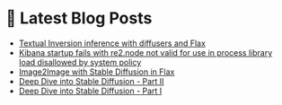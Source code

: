 # 📩 Latest Blog Posts
<!-- BLOG-POST-LIST:START -->
- [Textual Inversion inference with diffusers and Flax](https://dzlab.github.io/notebooks/flax/vision/diffusion/2022/12/24/Stable_Diffusion_Textual_Inversion.html)
- [Kibana startup fails with re2.node not valid for use in process library load disallowed by system policy](https://dzlab.github.io/2022/12/21/kibana-issue/)
- [Image2Image with Stable Diffusion in Flax](https://dzlab.github.io/notebooks/flax/vision/diffusion/2022/12/18/Stable_Diffusion_Image2Image_in_Flax.html)
- [Deep Dive into Stable Diffusion - Part II](https://dzlab.github.io/notebooks/flax/vision/diffusion/2022/12/17/Stable_Diffusion_in_Flax_Deep_Dive_Part_II.html)
- [Deep Dive into Stable Diffusion - Part I](https://dzlab.github.io/notebooks/flax/vision/diffusion/2022/12/16/Stable_Diffusion_in_Flax_Deep_Dive_Part_I.html)
<!-- BLOG-POST-LIST:END -->
